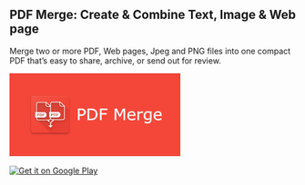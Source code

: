 ## PDF Merge: Create & Combine Text, Image & Web page

Merge two or more PDF, Web pages, Jpeg and PNG files into one compact PDF that’s easy to share, archive, or send out for review.

<img src="bitmap.png"  width="300px">


[<img src="https://play.google.com/intl/en_us/badges/images/generic/en-play-badge.png" alt="Get it on Google Play" height=
"80">](https://play.google.com/store/apps/details?id=com.benzveen.utility.pdftool)
